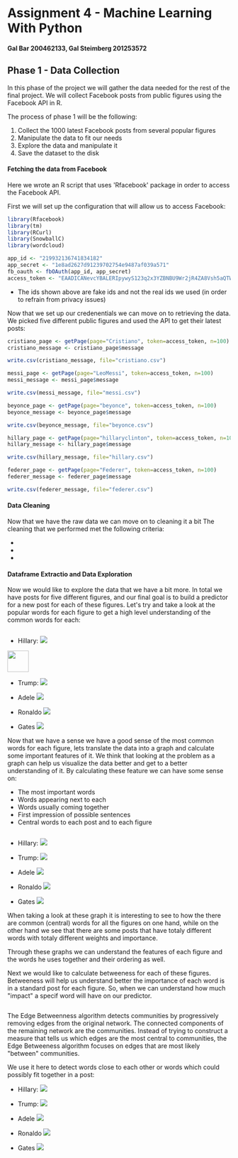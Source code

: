 # Assignment 4 - Machine Learning With Python

#### Gal Bar 200462133, Gal Steimberg 201253572

## Phase 1 - Data Collection

In this phase of the project we will gather the data needed for the rest of the final project. We will collect Facebook posts from public figures using the Facebook API in R. 

The process of phase 1 will be the following:
1. Collect the 1000 latest Facebook posts from several popular figures
2. Manipulate the data to fit our needs
3. Explore the data and manipulate it
4. Save the dataset to the disk


#### Fetching the data from Facebook

Here we wrote an R script that uses 'Rfacebook' package in order to access the Facebook API.

First we will set up the configuration that will allow us to access Facebook: 

```r
library(Rfacebook)
library(tm)
library(RCurl)
library(SnowballC)
library(wordcloud)

app_id <- "219932136741834182"
app_secret <- "1e8ad2627d91239702754e9487af039a571"
fb_oauth <- fbOAuth(app_id, app_secret)
access_token <- "EAADICANevcYBALERIpywyS123q2x3YZBNBU9Wr2jR4ZA8Vsh5aQTWtngZAsIZAMi8zFRroGCEVkJBI9ab1ZBpLws3KYrxQhnVZB4DDm6yML9vZCDHAb4HJZACgZAjUca67Jyl3t7klRQfNRUMuYp8oldMeLKzPZAhucyCXscZD"
```
* The ids shown above are fake ids and not the real ids we used (in order to refrain from privacy issues)


Now that we set up our credenentials we can move on to retrieving the data. We picked five different public figures and used the API to get their latest posts:

```r
cristiano_page <- getPage(page="Cristiano", token=access_token, n=100)
cristiano_message <- cristiano_page$message

write.csv(cristiano_message, file="cristiano.csv")

messi_page <- getPage(page="LeoMessi", token=access_token, n=100)
messi_message <- messi_page$message

write.csv(messi_message, file="messi.csv")

beyonce_page <- getPage(page="beyonce", token=access_token, n=100)
beyonce_message <- beyonce_page$message

write.csv(beyonce_message, file="beyonce.csv")

hillary_page <- getPage(page="hillaryclinton", token=access_token, n=100)
hillary_message <- hillary_page$message

write.csv(hillary_message, file="hillary.csv")

federer_page <- getPage(page="Federer", token=access_token, n=100)
federer_message <- federer_page$message

write.csv(federer_message, file="federer.csv")
```
#### Data Cleaning

Now that we have the raw data we can move on to cleaning it a bit
The cleaning that we performed met the following criteria:

- 
- 
-

#### Dataframe Extractio and Data Exploration

Now we would like to explore the data that we have a bit more.
In total we have posts for five different figures, and our final goal is to build a predictor for a new post for each of these figures. Let's try and take a look at the popular words for each figure to get a high level understanding of the common words for each:

```r

```


- Hillary:
![](img/hilary-cloud.PNG)


<img src="https://github.com/favicon.ico" width="48">

- Trump:
![](img/trump-cloud100.PNG)


- Adele
![](img/adele-cloud.PNG)


- Ronaldo
![](img/cristiano-cloud.PNG)


- Gates
![](img/gates-cloud.PNG)


Now that we have a sense we have a good sense of the most common words for each figure, lets translate the data into a graph and calculate some important features of it. We think that looking at the problem as a graph can help us visualize the data better and get to a better understanding of it. By calculating these feature we can have some sense on:

- The most important words
- Words appearing next to each
- Words usually coming together
- First impression of possible sentences
- Central words to each post and to each figure



```r

```


- Hillary:
![](img/hilary-graph.PNG)


- Trump:
![](img/trump-graph.PNG)


- Adele
![](img/adele-graph.PNG)


- Ronaldo
![](img/cristiano-graph.PNG)


- Gates
![](img/gates-graph.PNG)


When taking a look at these graph it is interesting to see to how the there are common (central) words for all the figures on one hand, while on the other hand we see that there are some posts that have totaly different words with totaly different weights and importance.

Through these graphs we can understand the features of each figure and the words he uses together and their ordering as well.

Next we would like to calculate betweeness for each of these figures. Betweeness will help us understand better the importance of each word is in a standard post for each figure. So, when we can understand how much "impact" a specif word will have on our predictor.


```r

```

The Edge Betweenness algorithm detects communities by progressively removing edges from the original network. The connected components of the remaining network are the communities. Instead of trying to construct a measure that tells us which edges are the most central to communities, the Edge Betweeness algorithm focuses on edges that are most likely "between" communities. 

We use it here to detect words close to each other or words which could possibly fit together in a post:



- Hillary:
![](img/hilary-clusteredgebetweenness.PNG)


- Trump:
![](img/trump-clusteredgebetweenness.PNG.PNG)


- Adele
![](img/adele-clusteredgebetweenness.PNG)


- Ronaldo
![](img/cristiano-clusteredgebetweenness.PNG)


- Gates
![](img/gates-clusteredgebetweenness.PNG)
